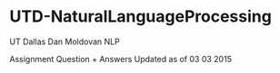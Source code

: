 # UTD-NaturalLanguageProcessing
UT Dallas Dan Moldovan NLP


Assignment Question + Answers Updated as of 03 03 2015
